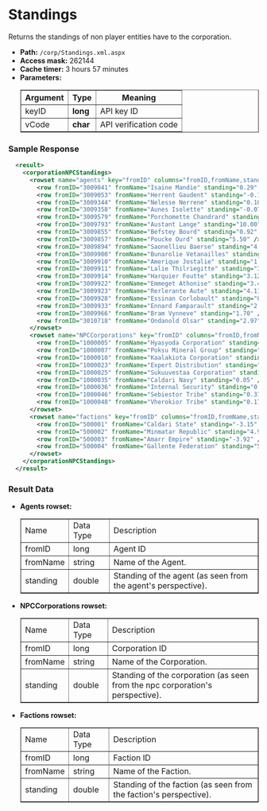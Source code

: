 # Standings
Returns the standings of non player entities have to the corporation.

* __Path:__ ``/corp/Standings.xml.aspx``
* __Access mask:__ 262144
* __Cache timer:__ 3 hours 57 minutes
* __Parameters:__
    <table border="1">
        <tbody>
            <tr>
                <th>Argument</th>
                <th>Type</th>
                <th>Meaning</th>
            </tr>
            <tr>
                <td>keyID</td>
                <td><strong>long</strong></td>
                <td>API key ID</td>
            </tr>
            <tr>
                <td>vCode</td>
                <td><strong>char</strong></td>
                <td>API verification code</td>
            </tr>
        </tbody>
    </table>

### Sample Response

```xml
  <result>
    <corporationNPCStandings>
      <rowset name="agents" key="fromID" columns="fromID,fromName,standing">
        <row fromID="3009041" fromName="Isaine Mandie" standing="0.29" />
        <row fromID="3009053" fromName="Herrent Gaudent" standing="-0.14" />
        <row fromID="3009344" fromName="Nelesse Nerrene" standing="0.10" />
        <row fromID="3009358" fromName="Aunes Isolette" standing="-0.07" />
        <row fromID="3009579" fromName="Porchomette Chandrard" standing="-0.03" />
        <row fromID="3009793" fromName="Austant Lange" standing="10.00" />
        <row fromID="3009855" fromName="Befstey Bourd" standing="0.92" />
        <row fromID="3009857" fromName="Poucke Ourd" standing="5.50" />
        <row fromID="3009894" fromName="Saonellieu Baerse" standing="4.90" />
        <row fromID="3009900" fromName="Bunarolie Vetanailles" standing="0.92" />
        <row fromID="3009910" fromName="Amerique Jostalie" standing="1.86" />
        <row fromID="3009911" fromName="Lalie Thilriegitte" standing="3.79" />
        <row fromID="3009914" fromName="Harquier Foutte" standing="3.12" />
        <row fromID="3009922" fromName="Emmeget Athonise" standing="3.45" />
        <row fromID="3009923" fromName="Rerlerante Aute" standing="4.11" />
        <row fromID="3009928" fromName="Essinan Corlobault" standing="0.87" />
        <row fromID="3009933" fromName="Ennard Famparault" standing="2.03" />
        <row fromID="3009966" fromName="Bram Vynneve" standing="1.70" />
        <row fromID="3010718" fromName="Ondanold Olsar" standing="2.97" />
      </rowset>
      <rowset name="NPCCorporations" key="fromID" columns="fromID,fromName,standing">
        <row fromID="1000005" fromName="Hyasyoda Corporation" standing="0.15" />
        <row fromID="1000007" fromName="Poksu Mineral Group" standing="0.04" />
        <row fromID="1000010" fromName="Kaalakiota Corporation" standing="0.00" />
        <row fromID="1000023" fromName="Expert Distribution" standing="0.23" />
        <row fromID="1000025" fromName="Sukuuvestaa Corporation" standing="0.14" />
        <row fromID="1000035" fromName="Caldari Navy" standing="0.05" />
        <row fromID="1000036" fromName="Internal Security" standing="0.72" />
        <row fromID="1000046" fromName="Sebiestor Tribe" standing="0.37" />
        <row fromID="1000048" fromName="Vherokior Tribe" standing="0.17" />
      </rowset>
      <rowset name="factions" key="fromID" columns="fromID,fromName,standing">
        <row fromID="500001" fromName="Caldari State" standing="-3.15" />
        <row fromID="500002" fromName="Minmatar Republic" standing="4.93" />
        <row fromID="500003" fromName="Amarr Empire" standing="-3.92" />
        <row fromID="500004" fromName="Gallente Federation" standing="5.45" />
      </rowset>
    </corporationNPCStandings>
  </result>
```

### Result Data

* __Agents rowset:__
    <table border="1">
        <tbody>
            <tr>
                <td>Name</td>
                <td>Data Type</td>
                <td>Description</td>
            </tr>
            <tr>
                <td>fromID</td>
                <td>long</td>
                <td>Agent ID</td>
            </tr>
            <tr>
                <td>fromName</td>
                <td>string</td>
                <td>Name of the Agent.</td>
            </tr>
            <tr>
                <td>standing</td>
                <td>double</td>
                <td>Standing of the agent (as seen from the agent's perspective).</td>
            </tr>
        </tbody>
    </table>

* __NPCCorporations rowset:__
    <table border="1">
        <tbody>
            <tr>
                <td>Name</td>
                <td>Data Type</td>
                <td>Description</td>
            </tr>
            <tr>
                <td>fromID</td>
                <td>long</td>
                <td>Corporation ID</td>
            </tr>
            <tr>
                <td>fromName</td>
                <td>string</td>
                <td>Name of the Corporation.</td>
            </tr>
            <tr>
                <td>standing</td>
                <td>double</td>
                <td>Standing of the corporation (as seen from the npc corporation's perspective).</td>
            </tr>
        </tbody>
    </table>

* __Factions rowset:__
    <table border="1">
        <tbody>
            <tr>
                <td>Name</td>
                <td>Data Type</td>
                <td>Description</td>
            </tr>
            <tr>
                <td>fromID</td>
                <td>long</td>
                <td>Faction ID</td>
            </tr>
            <tr>
                <td>fromName</td>
                <td>string</td>
                <td>Name of the Faction.</td>
            </tr>
            <tr>
                <td>standing</td>
                <td>double</td>
                <td>Standing of the faction (as seen from the faction's perspective).</td>
            </tr>
        </tbody>
    </table>